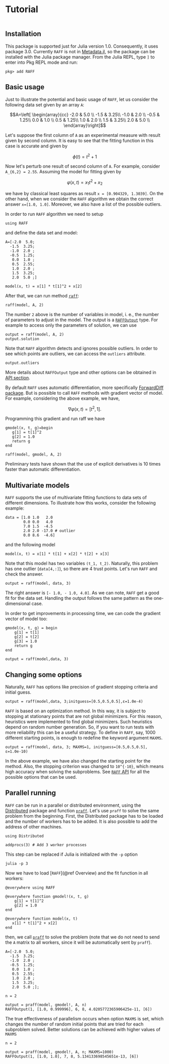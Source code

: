 # Tutorial

```@setup docrepl
```
## Installation

This package is supported just for Julia version 1.0. Consequently, 
it uses package 3.0. Currently `RAFF` is not in 
[Metadata.jl](https://github.com/JuliaLang/METADATA.jl), so the 
package can be installed with the Julia package manager.
From the Julia REPL, type `]` to enter into Pkg REPL mode and run:

```
pkg> add RAFF
```

## Basic usage

Just to illustrate the potential and basic usage of `RAFF`, let us consider
the following data set given by an array ``A``:

```math
A=\left[ \begin{array}{cc}
 -2.0 &  5.0 \\
 -1.5 &  3.25\\
 -1.0 &  2.0 \\
 -0.5 &  1.25\\
  0.0 &  1.0 \\
  0.5 &  1.25\\
  1.0 &  2.0 \\
  1.5 &  3.25\\
  2.0 &  5.0 \\
\end{array}\right]
```

Let's suppose the first column of ``A`` as an experimental measure with 
result given by second column. It is easy to see that the fitting 
function in this case is accurate and given by 

```math
\phi(t)=t^2 +1
```

Now let's perturb one result of second column of ``A``. For example, 
consider ``A_{6,2} = 2.55``. Assuming the model for fitting given by
```math
\varphi(x,t)=x_1 t^2 +x_2 
```
we have by classical least squares as result `x = [0.904329,
1.3039]`. On the other hand, when we consider the `RAFF` algorithm we
obtain the correct answer `x=[1.0, 1.0]`. Moreover, we also have a
list of the possible outliers.

In order to run `RAFF` algorithm we need to setup 
```@repl docrepl
using RAFF
``` 
and define the data set and model:

```@repl docrepl
A=[-2.0  5.0; 
  -1.5  3.25;
  -1.0  2.0 ;
  -0.5  1.25;
   0.0  1.0 ;
   0.5  2.55;
   1.0  2.0 ;
   1.5  3.25;
   2.0  5.0 ;]

model(x, t) = x[1] * t[1]^2 + x[2]
```

After that, we can run method [`raff`](@ref):

```@repl docrepl
raff(model, A, 2)
```
The number `2` above is the number of variables in model, i. e., the
number of parameters to adjust in the model. The output is a
[`RAFFOutput`](@ref) type. For example to access only the parameters of
solution, we can use

```@repl docrepl
output = raff(model, A, 2)
output.solution
```

Note that `RAFF` algorithm detects and ignores possible outliers. In
order to see which points are outliers, we can access the `outliers`
attribute.

```@repl docrepl
output.outliers
```

More details about `RAFFOutput` type and other options can be obtained
in [API section](api.md).


By default `RAFF` uses automatic differentiation, more specifically
[ForwardDiff package](https://github.com/JuliaDiff/ForwardDiff.jl). But is possible
to call `RAFF` methods with gradient vector of model. For
example, considering the above example, we have,

```math
\nabla \varphi(x, t) = [t^2, 1].
```
Programming this gradient and run raff we have

```@repl docrepl
gmodel(x, t, g)=begin
   g[1] = t[1]^2
   g[2] = 1.0
   return g
end

raff(model, gmodel, A, 2)
```

Preliminary tests have shown that the use of explicit derivatives is
10 times faster than automatic differentiation.

## Multivariate models

`RAFF` supports the use of multivariate fitting functions to data sets
of different dimensions. To illustrate how this works, consider the
following example:

```@repl docrepl
data = [1.0 1.0   2.0
        0.0 0.0   4.0
        7.0 1.5  -4.5
        2.0 2.0 -17.0 # outlier
        0.0 8.6  -4.6]
```
and the following model

```@repl docrepl
model(x, t) = x[1] * t[1] + x[2] * t[2] + x[3]            
```

Note that this model has two variables ``(t_1, t_2)``. Naturally, this
problem has one outlier (`data[4,:]`), so there are 4 trust
points. Let's run `RAFF` and check the answer.

```@repl docrepl
output = raff(model, data, 3)
```

The right answer is `[- 1.0, - 1.0, 4.0]`. As we can note, `RAFF` get
a good fit for the data set. Handling the output follows the same
pattern as the one-dimensional case.

In order to get improvements in processing time, we can code the
gradient vector of model too:

```@repl docrepl
gmodel(x, t, g) = begin 
    g[1] = t[1]
    g[2] = t[2]
    g[3] = 1.0
    return g
end
```
```@repl docrepl
output = raff(model,data, 3)
```


## Changing some options

Naturally, `RAFF` has options like precision of gradient stopping criteria and initial guess. 

```@repl docrepl
output = raff(model,data, 3;initguess=[0.5,0.5,0.5],ε=1.0e-4)
```

`RAFF` is based on an optimization method. In this way, it is subject to
stopping at stationary points that are not global minimizers. For this
reason, heuristics were implemented to find global minimizers. Such
heuristics depend on random number generation. So, if you want to run
tests with more reliability this can be a useful strategy. To define
in `RAFF`, say, 1000 different starting points, is enough to redefine
the keyword argument `MAXMS`.

```@repl docrepl
output = raff(model, data, 3; MAXMS=1, initguess=[0.5,0.5,0.5], ε=1.0e-10)
```

In the above example, we have also changed the starting point for the
method. Also, the stopping criterion was changed to ``10^{-10}``,
which means high accuracy when solving the subproblems. See [`RAFF`
API](api.md#RAFF) for all the possible options that can be used.


## Parallel running

`RAFF` can be run in a parallel or distributed environment, using the
[Distributed](https://docs.julialang.org/en/v1.0/stdlib/Distributed/)
package and function [`praff`](@ref). Let's use `praff` to solve the
same problem from the beginning. First, the Distributed package has to
be loaded and the number of workers has to be added. It is also
possible to add the address of other machines.

```
using Distributed

addprocs(3) # Add 3 worker processes
```

This step can be replaced if Julia is initialized with the `-p`
option

```
julia -p 3
```

Now we have to load [`RAFF`](@ref Overview) and the fit function in all
workers:

```
@everywhere using RAFF

@everywhere function gmodel!(x, t, g)
    g[1] = t[1]^2
    g[2] = 1.0
end

@everywhere function model(x, t)
   x[1] * t[1]^2 + x[2]
end
```

then, we call [`praff`](@ref) to solve the problem (note that we do
not need to send the `A` matrix to all workers, since it will be
automatically sent by `praff`).

```
A=[-2.0  5.0;
  -1.5  3.25;
  -1.0  2.0 ;
  -0.5  1.25;
   0.0  1.0 ;
   0.5  2.55;
   1.0  2.0 ;
   1.5  3.25;
   2.0  5.0 ;];

n = 2

output = praff(model, gmodel!, A, n)
RAFFOutput(1, [1.0, 0.999996], 6, 8, 4.0205772365906425e-11, [6])
```

The true effectiveness of parallelism occurs when option `MAXMS` is
set, which changes the number of random initial points that are tried
for each subproblem solved. Better solutions can be achieved with
higher values of `MAXMS`

```
n = 2

output = praff(model, gmodel!, A, n; MAXMS=1000)
RAFFOutput(1, [1.0, 1.0], 7, 8, 5.134133698545651e-13, [6])
```